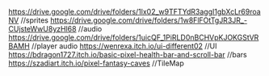 https://drive.google.com/drive/folders/1lx02_w9TFTYdR3aggI1gbXcLr69roaNV //sprites
https://drive.google.com/drive/folders/1w8FlFOtTgJR3JR_-CUjsteWwU8yzHl68 //audio
https://drive.google.com/drive/folders/1uicQF_1PiRLD0nBCHVpKJOKGStVRBAMH //player audio
https://wenrexa.itch.io/ui-different02 //UI
https://bdragon1727.itch.io/basic-pixel-health-bar-and-scroll-bar //bars
https://szadiart.itch.io/pixel-fantasy-caves //TileMap

